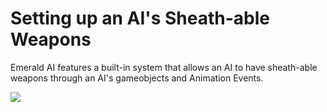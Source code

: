# Setting up an AI's Sheath-able Weapons
Emerald AI features a built-in system that allows an AI to have sheath-able weapons through an AI's gameobjects and Animation Events.  

![](https://i.imgur.com/xeDEta1.gif)